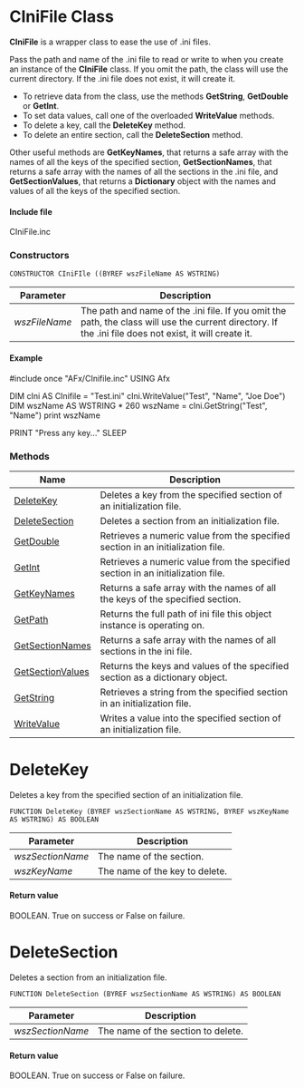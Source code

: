 # CIniFile Class

**CIniFile** is a wrapper class to ease the use of .ini files.

Pass the path and name of the .ini file to read or write to when you create an instance of the **CIniFile** class. If you omit the path, the class will use the current directory. If the .ini file does not exist, it will create it.

* To retrieve data from the class, use the methods **GetString**, **GetDouble** or **GetInt**.
* To set data values, call one of the overloaded **WriteValue** methods.
* To delete a key, call the **DeleteKey** method.
* To delete an entire section, call the **DeleteSection** method.

Other useful methods are **GetKeyNames**, that returns a safe array with the names of all the keys of the specified section, **GetSectionNames**, that returns a safe array with the names of all the sections in the .ini file, and **GetSectionValues**, that returns a **Dictionary** object with the names and values of all the keys of the specified section.

#### Include file

CIniFile.inc

### Constructors

```
CONSTRUCTOR CIniFIle ((BYREF wszFileName AS WSTRING)
```

| Parameter  | Description |
| ---------- | ----------- |
| *wszFileName* | The path and name of the .ini file. If you omit the path, the class will use the current directory. If the .ini file does not exist, it will create it. |

#### Example

#include once "AFx/CInifile.inc"
USING Afx

DIM cIni AS CInifile = "Test.ini"
cIni.WriteValue("Test", "Name", "Joe Doe")
DIM wszName AS WSTRING * 260
wszName = cIni.GetString("Test", "Name")
print wszName

PRINT "Press any key..."
SLEEP

### Methods

| Name       | Description |
| ---------- | ----------- |
| [DeleteKey](#DeleteKey) | Deletes a key from the specified section of an initialization file. |
| [DeleteSection](#DeleteSection) | Deletes a section from an initialization file. |
| [GetDouble](#GetDouble) | Retrieves a numeric value from the specified section in an initialization file. |
| [GetInt](#GetInt) | Retrieves a numeric value from the specified section in an initialization file. |
| [GetKeyNames](#GetKeyNames) | Returns a safe array with the names of all the keys of the specified section. |
| [GetPath](#GetPath) | Returns the full path of ini file this object instance is operating on. |
| [GetSectionNames](#GetSectionNames) | Returns a safe array with the names of all sections in the ini file. |
| [GetSectionValues](#GetSectionValues) | Returns the keys and values of the specified section as a dictionary object. |
| [GetString](#GetString) | Retrieves a string from the specified section in an initialization file. |
| [WriteValue](#WriteValue) | Writes a value into the specified section of an initialization file. |

# <a name="DeleteKey"></a>DeleteKey

Deletes a key from the specified section of an initialization file.

```
FUNCTION DeleteKey (BYREF wszSectionName AS WSTRING, BYREF wszKeyName AS WSTRING) AS BOOLEAN
```

| Parameter  | Description |
| ---------- | ----------- |
| *wszSectionName* | The name of the section. |
| *wszKeyName* | The name of the key to delete. |

#### Return value

BOOLEAN. True on success or False on failure.

# <a name="DeleteSection"></a>DeleteSection

Deletes a section from an initialization file.

```
FUNCTION DeleteSection (BYREF wszSectionName AS WSTRING) AS BOOLEAN
```

| Parameter  | Description |
| ---------- | ----------- |
| *wszSectionName* | The name of the section to delete. |

#### Return value

BOOLEAN. True on success or False on failure.


